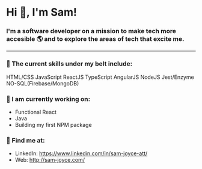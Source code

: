 # Hi 👋, I'm Sam!
### I'm a software developer on a mission to make tech more accesible 🌎 and to explore the areas of tech that excite me.
-------------------------------------

### 🥋 The current skills under my belt include:
HTML/CSS JavaScript ReactJS TypeScript AngularJS NodeJS Jest/Enzyme NO-SQL(Firebase/MongoDB)
   

### 🌱 I am currently working on:
* Functional React 
* Java
* Building my first NPM package

### 📮 Find me at:
* LinkedIn: https://www.linkedin.com/in/sam-joyce-att/
* Web: http://sam-joyce.com/
